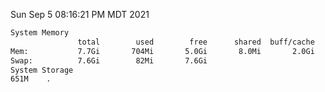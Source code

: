 Sun Sep  5 08:16:21 PM MDT 2021
```bash
System Memory
               total        used        free      shared  buff/cache   available
Mem:           7.7Gi       704Mi       5.0Gi       8.0Mi       2.0Gi       6.6Gi
Swap:          7.6Gi        82Mi       7.6Gi
System Storage
651M	.
```
```bash
